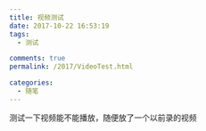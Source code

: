 ```yaml
---
title: 视频测试
date: 2017-10-22 16:53:19
tags:
  - 测试

comments: true
permalink: /2017/VideoTest.html

categories:
  - 随笔
---
```


测试一下视频能不能播放，随便放了一个以前录的视频

<!-- more -->

<DPlayer :src="dplayer" />

<script>
  export default {
    data() {
      return {
        dplayer: {
          video: {
            url: "https://dl.sm9.top/Video/2018/%E6%8E%98%E5%9C%B0%E6%B1%82%E5%8D%87_x264.mp4"
          },
          screenshot:true,
          loop:true,
          danmaku:{
            api: "https://danmu.u2sb.com/api/danmu/dplayer/",
            id: "46190A32F63DFF2CF0A3BB0F3293636C",
            addition: ["https://danmu.u2sb.com/api/danmu/dplayer/v3/bilibili/?cid=28019559"]
          }
        }
      };
    }
  };
</script>
